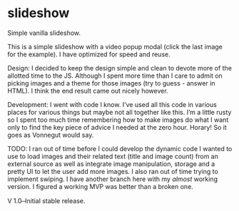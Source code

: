 # slideshow
Simple vanilla slideshow.

This is a simple slideshow with a video popup modal (click the last image for the example).  I have optimized for speed and reuse.

Design: I decided to keep the design simple and clean to devote more of the allotted time to the JS.  Although I spent more time than I care to admit on picking images and a theme for those images (try to guess - answer in HTML).  I think the end result came out nicely however.

Development: I went with code I know.  I’ve used all this code in various places for various things but maybe not all together like this.  I’m a little rusty so I spent too much time remembering how to make images do what I want only to find the key piece of advice I needed at the zero hour.  Horary! So it goes as Vonnegut would say.

TODO: I ran out of time before I could develop the dynamic code I wanted to use to load images and their related text (title and image count) from an external source as well as integrate image manipulation, storage and a pretty UI to let the user add more images.  I also ran out of time trying to implement swiping.  I have another branch here with my *almost* working version.  I figured a working MVP was better than a broken one.

V 1.0 ̶ Initial stable release.

